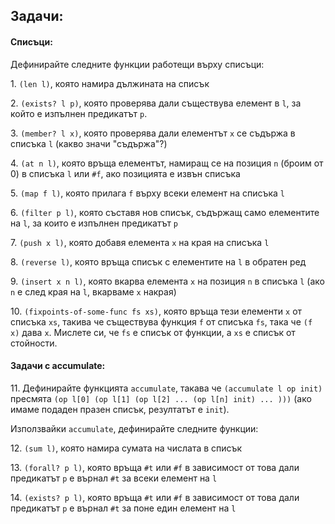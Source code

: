 ## Задачи:
#### Списъци:
Дефинирайте следните функции работещи върху списъци:

1\. `(len l)`, която намира дължината на списък

2\. `(exists? l p)`, която проверява дали съществува елемент в `l`, за който
е изпълнен предикатът `p`.

3\. `(member? l x)`, която проверява дали елементът `x` се съдържа в списъка `l`
(какво значи "съдържа"?)

4\. `(at n l)`, която връща елементът, намиращ се на позиция `n` (броим от 0)
в списъка `l` или `#f`, ако позицията е извън списъка

5\. `(map f l)`, която прилага `f` върху всеки елемент на списъка `l`

6\. `(filter p l)`, която съставя нов списък, съдържащ само елементите на `l`,
за които е изпълнен предикатът `p`

7\. `(push x l)`, която добавя елемента `x` на края на списъка `l`

8\. `(reverse l)`, която връща списък с елементите на `l` в обратен ред

9\. `(insert x n l)`, която вкарва елемента `x` на позиция `n` в списъка `l`
(ако `n` е след края на `l`, вкарваме `x` накрая)

10\. `(fixpoints-of-some-func fs xs)`, която връща тези елементи `x` от списъка `xs`, такива че съществува функция `f` от списъка `fs`, така че `(f x)` дава `x`. Мислете си, че `fs` е списък от функции, а `xs` е списък от стойности.

#### Задачи с accumulate:

11\. Дефинирайте функцията `accumulate`, такава че `(accumulate l op init)` пресмята `(op l[0] (op l[1] (op l[2] ... (op l[n] init) ... )))`
(ако имаме подаден празен списък, резултатът е `init`).

Използвайки `accumulate`, дефинирайте следните функции:


12\. `(sum l)`, която намира сумата на числата в списък

13\. `(forall? p l)`, която връща `#t` или `#f` в зависимост от това дали предикатът `p` е върнал `#t` за всеки елемент на `l`

14\. `(exists? p l)`, която връща `#t` или `#f` в зависимост от това дали предикатът `p` е върнал `#t` за поне един елемент на `l`

